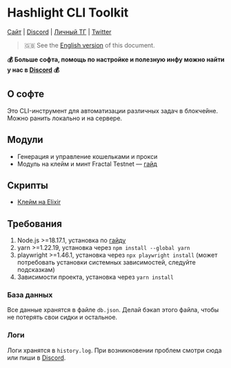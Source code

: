 # Hashlight CLI Toolkit
[Сайт](https://hashlight.xyz/) | [Discord](https://discord.gg/tKbHweDkeY) | [Личный ТГ](https://teletype.in/@hashlight) | [Twitter](https://x.com/hashlight) 

> 🇬🇧 See the [English version](/README.en.md) of this document.

**💰 Больше софта, помощь по настройке и полезную инфу можно найти у нас в [Discord](https://discord.gg/tKbHweDkeY) 💰**

## О софте
Это CLI-инструмент для автоматизации различных задач в блокчейне. Можно ранить локально и на сервере.

## Модули
- Генерация и управление кошельками и прокси
- Модуль на клейм и минт Fractal Testnet — [гайд](/guides/fractal_ru.md)

## Скрипты
- [Клейм на Elixir](/src/scripts/elixirClaim.ts)

## Требования
1. Node.js >=18.17.1, установка по [гайду](https://nodejs.org/en/download/package-manager)
2. yarn >=1.22.19, установка через `npm install --global yarn`
3. playwright >=1.46.1, установка через `npx playwright install` (может потребовать установки системных зависимостей, следуйте подсказкам)
4. Зависимости проекта, установка через `yarn install`

### База данных
Все данные хранятся в файле `db.json`. Делай бэкап этого файла, чтобы не потерять свои сидки и остальное.

### Логи
Логи хранятся в `history.log`. При возникновении проблем смотри сюда или пиши в [Discord](https://discord.gg/tKbHweDkeY).